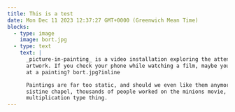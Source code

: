```yaml
---
title: This is a test
date: Mon Dec 11 2023 12:37:27 GMT+0000 (Greenwich Mean Time)
blocks:
  - type: image
    image: bort.jpg
  - type: text
    text: |
      _picture-in-painting_ is a video installation exploring the attention economy surrounding
      artwork. If you check your phone while watching a film, maybe you should watch a film while looking
      at a painting? bort.jpg?inline

      Paintings are far too static, and should we even like them anymore? one person painted the
      sistine chapel, thousands of people worked on the minions movie, so its kind of a factor of
      multiplication type thing.
---
```

